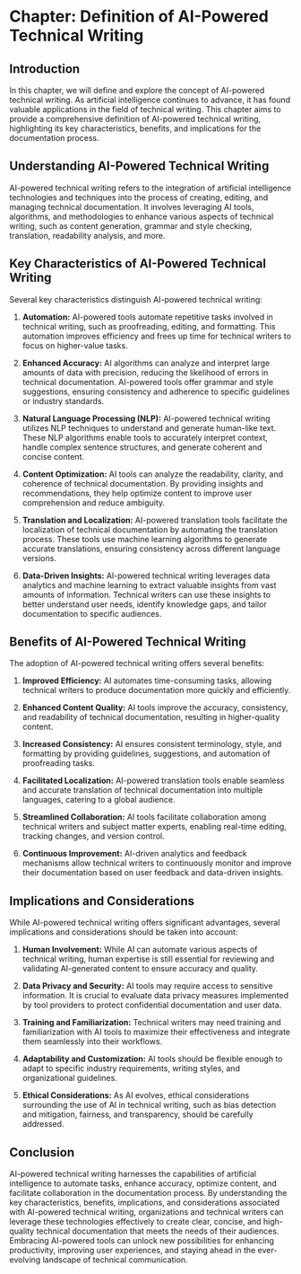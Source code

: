 Chapter: Definition of AI-Powered Technical Writing
===================================================

Introduction
------------

In this chapter, we will define and explore the concept of AI-powered technical writing. As artificial intelligence continues to advance, it has found valuable applications in the field of technical writing. This chapter aims to provide a comprehensive definition of AI-powered technical writing, highlighting its key characteristics, benefits, and implications for the documentation process.

Understanding AI-Powered Technical Writing
------------------------------------------

AI-powered technical writing refers to the integration of artificial intelligence technologies and techniques into the process of creating, editing, and managing technical documentation. It involves leveraging AI tools, algorithms, and methodologies to enhance various aspects of technical writing, such as content generation, grammar and style checking, translation, readability analysis, and more.

Key Characteristics of AI-Powered Technical Writing
---------------------------------------------------

Several key characteristics distinguish AI-powered technical writing:

1. **Automation:** AI-powered tools automate repetitive tasks involved in technical writing, such as proofreading, editing, and formatting. This automation improves efficiency and frees up time for technical writers to focus on higher-value tasks.

2. **Enhanced Accuracy:** AI algorithms can analyze and interpret large amounts of data with precision, reducing the likelihood of errors in technical documentation. AI-powered tools offer grammar and style suggestions, ensuring consistency and adherence to specific guidelines or industry standards.

3. **Natural Language Processing (NLP):** AI-powered technical writing utilizes NLP techniques to understand and generate human-like text. These NLP algorithms enable tools to accurately interpret context, handle complex sentence structures, and generate coherent and concise content.

4. **Content Optimization:** AI tools can analyze the readability, clarity, and coherence of technical documentation. By providing insights and recommendations, they help optimize content to improve user comprehension and reduce ambiguity.

5. **Translation and Localization:** AI-powered translation tools facilitate the localization of technical documentation by automating the translation process. These tools use machine learning algorithms to generate accurate translations, ensuring consistency across different language versions.

6. **Data-Driven Insights:** AI-powered technical writing leverages data analytics and machine learning to extract valuable insights from vast amounts of information. Technical writers can use these insights to better understand user needs, identify knowledge gaps, and tailor documentation to specific audiences.

Benefits of AI-Powered Technical Writing
----------------------------------------

The adoption of AI-powered technical writing offers several benefits:

1. **Improved Efficiency:** AI automates time-consuming tasks, allowing technical writers to produce documentation more quickly and efficiently.

2. **Enhanced Content Quality:** AI tools improve the accuracy, consistency, and readability of technical documentation, resulting in higher-quality content.

3. **Increased Consistency:** AI ensures consistent terminology, style, and formatting by providing guidelines, suggestions, and automation of proofreading tasks.

4. **Facilitated Localization:** AI-powered translation tools enable seamless and accurate translation of technical documentation into multiple languages, catering to a global audience.

5. **Streamlined Collaboration:** AI tools facilitate collaboration among technical writers and subject matter experts, enabling real-time editing, tracking changes, and version control.

6. **Continuous Improvement:** AI-driven analytics and feedback mechanisms allow technical writers to continuously monitor and improve their documentation based on user feedback and data-driven insights.

Implications and Considerations
-------------------------------

While AI-powered technical writing offers significant advantages, several implications and considerations should be taken into account:

1. **Human Involvement:** While AI can automate various aspects of technical writing, human expertise is still essential for reviewing and validating AI-generated content to ensure accuracy and quality.

2. **Data Privacy and Security:** AI tools may require access to sensitive information. It is crucial to evaluate data privacy measures implemented by tool providers to protect confidential documentation and user data.

3. **Training and Familiarization:** Technical writers may need training and familiarization with AI tools to maximize their effectiveness and integrate them seamlessly into their workflows.

4. **Adaptability and Customization:** AI tools should be flexible enough to adapt to specific industry requirements, writing styles, and organizational guidelines.

5. **Ethical Considerations:** As AI evolves, ethical considerations surrounding the use of AI in technical writing, such as bias detection and mitigation, fairness, and transparency, should be carefully addressed.

Conclusion
----------

AI-powered technical writing harnesses the capabilities of artificial intelligence to automate tasks, enhance accuracy, optimize content, and facilitate collaboration in the documentation process. By understanding the key characteristics, benefits, implications, and considerations associated with AI-powered technical writing, organizations and technical writers can leverage these technologies effectively to create clear, concise, and high-quality technical documentation that meets the needs of their audiences. Embracing AI-powered tools can unlock new possibilities for enhancing productivity, improving user experiences, and staying ahead in the ever-evolving landscape of technical communication.
